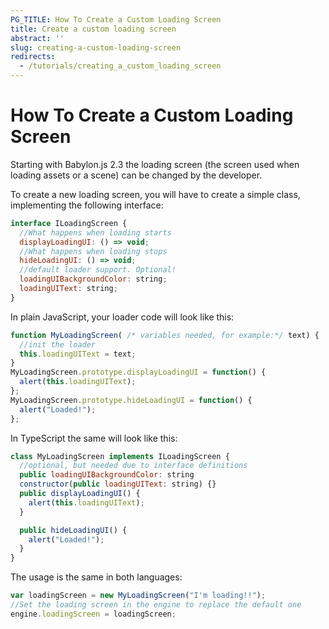 ```yaml
---
PG_TITLE: How To Create a Custom Loading Screen
title: Create a custom loading screen
abstract: ''
slug: creating-a-custom-loading-screen
redirects:
  - /tutorials/creating_a_custom_loading_screen
---
```


# How To Create a Custom Loading Screen

Starting with Babylon.js 2.3 the loading screen (the screen used when loading assets or a scene) can be changed by the developer.

To create a new loading screen, you will have to create a simple class, implementing the following interface:

```javascript
interface ILoadingScreen {
  //What happens when loading starts
  displayLoadingUI: () => void;
  //What happens when loading stops
  hideLoadingUI: () => void;
  //default loader support. Optional!
  loadingUIBackgroundColor: string;
  loadingUIText: string;
}
```

In plain JavaScript, your loader code will look like this:

```javascript
function MyLoadingScreen( /* variables needed, for example:*/ text) {
  //init the loader
  this.loadingUIText = text;
}
MyLoadingScreen.prototype.displayLoadingUI = function() {
  alert(this.loadingUIText);
};
MyLoadingScreen.prototype.hideLoadingUI = function() {
  alert("Loaded!");
};
```

In TypeScript the same will look like this:

```javascript
class MyLoadingScreen implements ILoadingScreen {
  //optional, but needed due to interface definitions
  public loadingUIBackgroundColor: string
  constructor(public loadingUIText: string) {}
  public displayLoadingUI() {
    alert(this.loadingUIText);
  }

  public hideLoadingUI() {
    alert("Loaded!");
  }
}
```

The usage is the same in both languages:

```javascript
var loadingScreen = new MyLoadingScreen("I'm loading!!");
//Set the loading screen in the engine to replace the default one
engine.loadingScreen = loadingScreen;
```
